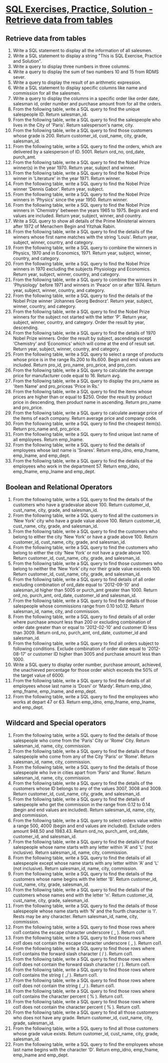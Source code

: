 # [SQL Exercises, Practice, Solution - Retrieve data from tables](https://www.w3resource.com/sql-exercises/sql-retrieve-from-table.php)

## Retrieve data from tables

1. Write a SQL statement to display all the information of all salesmen.
2. Write a SQL statement to display a string "This is SQL Exercise, Practice and Solution".
3. Write a query to display three numbers in three columns.
4. Write a query to display the sum of two numbers 10 and 15 from RDMS sever.
5. Write a query to display the result of an arithmetic expression.
6. Write a SQL statement to display specific columns like name and commission for all the salesmen.
7. Write a query to display the columns in a specific order like order date, salesman id, order number and purchase amount from for all the orders.
8. From the following table, write a SQL query to find the unique salespeople ID. Return salesman_id.
9. From the following table, write a SQL query to find the salespeople who lives in the City of 'Paris'. Return salesperson's name, city.
10. From the following table, write a SQL query to find those customers whose grade is 200. Return customer_id, cust_name, city, grade, salesman_id.
11. From the following table, write a SQL query to find the orders, which are delivered by a salesperson of ID. 5001. Return ord_no, ord_date, purch_amt.
12. From the following table, write a SQL query to find the Nobel Prize winner(s) in the year 1970. Return year, subject and winner.
13. From the following table, write a SQL query to find the Nobel Prize winner in 'Literature' in the year 1971. Return winner.
14. From the following table, write a SQL query to find the Nobel Prize winner 'Dennis Gabor'. Return year, subject.
15. From the following table, write a SQL query to find the Nobel Prize winners in 'Physics' since the year 1950. Return winner.
16. From the following table, write a SQL query to find the Nobel Prize winners in 'Chemistry' between the years 1965 to 1975. Begin and end values are included. Return year, subject, winner, and country.
17. Write a SQL query to show all details of the Prime Ministerial winners after 1972 of Menachem Begin and Yitzhak Rabin.
18. From the following table, write a SQL query to find the details of the winners whose first name matches with the string 'Louis'. Return year, subject, winner, country, and category.
19. From the following table, write a SQL query to combine the winners in Physics, 1970 and in Economics, 1971. Return year, subject, winner, country, and category.
20. From the following table, write a SQL query to find the Nobel Prize winners in 1970 excluding the subjects Physiology and Economics. Return year, subject, winner, country, and category.
21. From the following table, write a SQL query to combine the winners in 'Physiology' before 1971 and winners in 'Peace' on or after 1974. Return year, subject, winner, country, and category.
22. From the following table, write a SQL query to find the details of the Nobel Prize winner 'Johannes Georg Bednorz'. Return year, subject, winner, country, and category.
23. From the following table, write a SQL query to find the Nobel Prize winners for the subject not started with the letter 'P'. Return year, subject, winner, country, and category. Order the result by year, descending.
24. From the following table, write a SQL query to find the details of 1970 Nobel Prize winners. Order the result by subject, ascending except ‘Chemistry’ and ‘Economics’ which will come at the end of result set. Return year, subject, winner, country, and category.
25. From the following table, write a SQL query to select a range of products whose price is in the range Rs.200 to Rs.600. Begin and end values are included. Return pro_id, pro_name, pro_price, and pro_com.
26. From the following table, write a SQL query to calculate the average price for manufacturer code equal to 16. Return avg.
27. From the following table, write a SQL query to display the pro_name as 'Item Name' and pro_priceas 'Price in Rs.' 
28. From the following table, write a SQL query to find the items whose prices are higher than or equal to $250. Order the result by product price in descending, then product name in ascending. Return pro_name and pro_price.
29. From the following table, write a SQL query to calculate average price of the items of each company. Return average price and company code.
30. From the following table, write a SQL query to find the cheapest item(s). Return pro_name and, pro_price.
31. From the following table, write a SQL query to find unique last name of all employees. Return emp_lname.
32. From the following table, write a SQL query to find the details of employees whose last name is 'Snares'. Return emp_idno, emp_fname, emp_lname, and emp_dept.
33. From the following table, write a SQL query to find the details of the employees who work in the department 57. Return emp_idno, emp_fname, emp_lname and emp_dept.

## Boolean and Relational Operators

1. From the following table, write a SQL query to find the details of the customers who have a gradevalue above 100. Return customer_id, cust_name, city, grade, and salesman_id.
2. From the following table, write a SQL query to find all the customers in ‘New York’ city who have a grade value above 100. Return customer_id, cust_name, city, grade, and salesman_id.
3. From the following table, write a SQL query to find the customers who belong to either the city ‘New York’ or have a grade above 100. Return customer_id, cust_name, city, grade, and salesman_id.
4. From the following table, write a SQL query to find the customers who belong to either the city ‘New York’ or not have a grade above 100. Return customer_id, cust_name, city, grade, and salesman_id.
5. From the following table, write a SQL query to find those customers who belong to neither the ‘New York’ city nor their grade value exceeds 100. Return customer_id, cust_name, city, grade, and salesman_id.
6. From the following table, write a SQL query to find details of all order excluding combination of ord_date equal to '2012-09-10' and salesman_id higher than 5005 or purch_amt greater than 1000. Return ord_no, purch_amt, ord_date, customer_id and salesman_id.
7. From the following table, write a SQL query to find the details of those salespeople whose commissions range from 0.10 to0.12. Return salesman_id, name, city, and commission.
8. From the following table, write a SQL query to find details of all order where purchase amount less than 200 or excluding combination of order date greater than or equal to '2012-02-10' and customer ID less than 3009. Return ord_no, purch_amt, ord_date, customer_id and salesman_id.
9. From the following table, write a SQL query to find all orders subject to following conditions. Exclude combination of order date equal to '2012-08-17' or customer ID higher than 3005 and purchase amount less than 1000.
10. Write a SQL query to display order number, purchase amount, achieved, the unachieved percentage for those order which exceeds the 50% of the target value of 6000. 
11. From the following table, write a SQL query to find the details of all employees whose last name is ‘Dosni’ or ‘Mardy’. Return emp_idno, emp_fname, emp_lname, and emp_dept.
12. From the following table, write a SQL query to find the employees who works at depart 47 or 63. Return emp_idno, emp_fname, emp_lname, and emp_dept.

## Wildcard and Special operators

1. From the following table, write a SQL query to find the details of those salespeople who come from the 'Paris' City or 'Rome' City. Return salesman_id, name, city, commission.
2. From the following table, write a SQL query to find the details of those salespeople who come from any of the City 'Paris' or 'Rome'. Return salesman_id, name, city, commission.
3. From the following table, write a SQL query to find the details of those salespeople who live in cities apart from 'Paris' and 'Rome'. Return salesman_id, name, city, commission. 
4. From the following table, write a SQL query to find the details of the customers whose ID belongs to any of the values 3007, 3008 and 3009. Return customer_id, cust_name, city, grade, and salesman_id.
5. From the following table, write a SQL query to find the details of salespeople who get the commission in the range from 0.12 to 0.14 (begin and end values are included). Return salesman_id, name, city, and commission. 
6. From the following table, write a SQL query to select orders value within a range 500, 4000 (begin and end values are included). Exclude orders amount 948.50 and 1983.43. Return ord_no, purch_amt, ord_date, customer_id, and salesman_id.
7. From the following table, write a SQL query to find the details of those salespeople whose name starts with any letter within 'A' and 'L' (not inclusive). Return salesman_id, name, city, commission. 
8. From the following table, write a SQL query to find the details of all salespeople except whose name starts with any letter within 'A' and 'L' (not inclusive). Return salesman_id, name, city, commission.
9. From the following table, write a SQL query to find the details of the customers whose name begins with the letter 'B'. Return customer_id, cust_name, city, grade, salesman_id.
10. From the following table, write a SQL query to find the details of the customers whose names end with the letter 'n'. Return customer_id, cust_name, city, grade, salesman_id.
11. From the following table, write a SQL query to find the details of those salespeople whose name starts with ‘N’ and the fourth character is 'l'. Rests may be any character. Return salesman_id, name, city, commission. 
12. From the following table, write a SQL query to find those rows where col1 contains the escape character underscore ( _ ). Return col1.
13. From the following table, write a SQL query to find those rows where col1 does not contain the escape character underscore ( _ ). Return col1. 
14. From the following table, write a SQL query to find those rows where col1 contains the forward slash character ( / ). Return col1. 
15. From the following table, write a SQL query to find those rows where col1 does not contain the forward slash character ( / ). Return col1.
16. From the following table, write a SQL query to find those rows where col1 contains the string ( _/ ). Return col1. 
17. From the following table, write a SQL query to find those rows where col1 does not contain the string ( _/ ). Return col1. 
18. From the following table, write a SQL query to find those rows where col1 contains the character percent ( % ). Return col1.
19. From the following table, write a SQL query to find those rows where col1 does not contain the character percent ( % ). Return col1.
20. From the following table, write a SQL query to find all those customers who does not have any grade. Return customer_id, cust_name, city, grade, salesman_id. 
21. From the following table, write a SQL query to find all those customers whose grade value exists. Return customer_id, cust_name, city, grade, salesman_id.
22. From the following table, write a SQL query to find the employees whose last name begins with the character 'D'. Return emp_idno, emp_fname, emp_lname and emp_dept.
